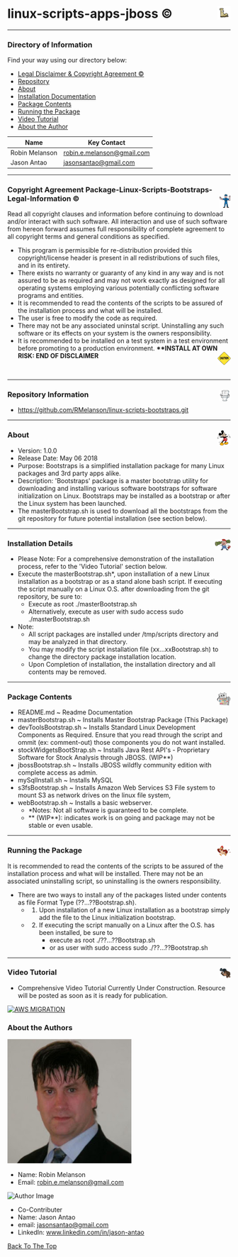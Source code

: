 # linux-scripts-apps-jboss ©<img src="https://github.com/RMelanson/linux-scripts-bootstraps/blob/master/images/boot1.png" width="6%" align= "right">
---
### Directory of Information
Find your way using our directory below:

- [Legal Disclaimer & Copyright Agreement ©](#copyright-agreement)
- [Repository](#repository-information)
- [About](#About)
- [Installation Documentation](#installation-details)
- [Package Contents](#package-contents)
- [Running the Package](#running-the-package)
- [Video Tutorial](#video-tutorial)
- [About the Author](#about-the-authors)
 
 Name  | Key Contact
------------- | -------------
Robin Melanson  | robin.e.melanson@gmail.com
Jason Antao  | jasonsantao@gmail.com

 - - - -
### Copyright Agreement <b>Package-Linux-Scripts-Bootstraps-Legal-Information ©</b> <img src="https://github.com/RMelanson/linux-scripts-bootstraps/blob/master/images/policeman.png" width="5%" align= "right">

Read all copyright clauses and information before continuing to download and/or interact with such software. All interaction and use of such software from hereon forward assumes full responsibility of complete agreement to all copyright terms and general conditions as specified. 

- This program is permissible for re-distribution provided this copyright/license header is present in all redistributions of such files, and in its entirety.  
- There exists no warranty or guaranty of any kind in any way and is not assured to be as required and may not work exactly as designed for all operating systems employing various potentially conflicting software programs and entities.  
- It is recommended to read the contents of the scripts to be assured of the installation process and what will be installed. 
- The user is free to modify the code as required. 
- There may not be any associated uninstal script. Uninstalling any such software or its effects on your system is the owners responsibility.
- It is recommended to be installed on a test system in a test environment before promoting to a production environment.
<b>**INSTALL AT OWN RISK: END OF DISCLAIMER</b><img src="https://github.com/RMelanson/linux-scripts-bootstraps/blob/master/images/caution.png" width="6%" align= "right">
 <BR>
 
 - - - -
### Repository Information <img src="https://github.com/RMelanson/linux-scripts-bootstraps/blob/master/images/repository.png" width="5%" align= "right">
- https://github.com/RMelanson/linux-scripts-bootstraps.git

- - - -
### About <img src="https://github.com/RMelanson/linux-scripts-bootstraps/blob/master/images/aboutMickey.png" width="6%" align= "right">
- Version: 1.0.0
- Release Date: May 06 2018
- Purpose: Bootstraps is a simplified installation package for many Linux packages and 3rd party apps alike.
- Description: 'Bootstraps' package is a master bootstrap utility for downloading and installing various software bootstraps for software initialization on Linux. Bootstraps may be installed as a bootstrap or after the Linux system has been launched. 
- The masterBootstrap.sh is used to download all the bootstraps from the git repository for future potential installation (see section below).
 - - - -
### Installation Details<img src="https://github.com/RMelanson/linux-scripts-bootstraps/blob/master/images/installation.png" width="7%" align= "right">
- Please Note: For a comprehensive demonstration of the installation process, refer to the 'Video Tutorial' section below.
- Execute the masterBootstrap.sh*, upon installation of a new Linux installation as a bootstrap or as a stand alone bash script. If executing the script manually on a Linux O.S. after downloading from the git repository, be sure to:
  - Execute as root ./masterBootstrap.sh
  - Alternatively, execute as user with sudo access sudo ./masterBootstrap.sh
- Note: 
    - All script packages are installed under /tmp/scripts directory and may be analyzed in that directory.
    - You may modify the script installation file (xx...xxBootstrap.sh) to change the directory package installation location.
    - Upon Completion of installation, the installation directory and all contents may be removed.
 - - - -
### Package Contents<img src="https://github.com/RMelanson/linux-scripts-bootstraps/blob/master/images/contents.png" width="6%" align= "right">

- README.md ~ Readme Documentation
- masterBootstrap.sh  ~ Installs Master Bootstrap Package (This Package)
- devToolsBootstrap.sh ~ Installs Standard Linux Development Components as Required.  Ensure that you read through the script and ommit (ex: comment-out) those components you do not want installed.
- stockWidgetsBootStrap.sh ~ Installs Java Rest API's - Proprietary  Software for Stock Analysis through JBOSS. (WIP**)
- jbossBootstrap.sh ~ Installs JBOSS wildfly community edition with complete access as admin.
- mySqlInstall.sh ~ Installs MySQL
- s3fsBootstrap.sh ~ Installs Amazon Web Services S3 File system to mount S3 as network drives on the linux file system,
- webBootstrap.sh ~ Installs a basic webserver.
    - *Notes: Not all software is guaranteed to be complete.
   - ** (WIP**): indicates work is on going and package may not be stable or even usable.
 - - - -
### Running the Package<img src="https://github.com/RMelanson/linux-scripts-bootstraps/blob/master/images/running2.png" width="6%" align= "right">
It is recommended to read the contents of the scripts to be assured of the installation process and what will be installed.  There may not be an associated uninstalling script, so uninstalling is the owners responsibility.
- There are two ways to install any of the packages listed under contents as file Format Type (??...??Bootstrap.sh).
  - 1. Upon installation of a new Linux installation as a bootstrap simply add the file to the Linux initialization bootstrap.
  - 2. If executing the script manually on a Linux after the O.S. has been installed, be sure to
       - execute as root ./??...??Bootstrap.sh
       - or as user with sudo access sudo ./??...??Bootstrap.sh
 - - - -
### Video Tutorial<img src="https://github.com/RMelanson/linux-scripts-bootstraps/blob/master/images/video.png" width="5%" align= "right">
- Comprehensive Video Tutorial Currently Under Construction. Resource will be posted as soon as it is ready for publication.

[![AWS MIGRATION](https://github.com/RMelanson/linux-scripts-bootstraps/blob/master/images/maxresdefault.jpg)](https://youtu.be/T_d5-y8hpYI "AWS Migration")

### About the Authors
![Author Image](https://github.com/RMelanson/profile/blob/master/RobinPhoto.jpg)
- Name: Robin Melanson
- Email: robin.e.melanson@gmail.com

![Author Image](https://github.com/RMelanson/linux-scripts-bootstraps/blob/master/images/Jason-320.jpg)
- Co-Contributer 
- Name: Jason Antao
- email: jasonsantao@gmail.com
- LinkedIn: www.linkedin.com/in/jason-antao

[Back To The Top](#directory-of-information)

